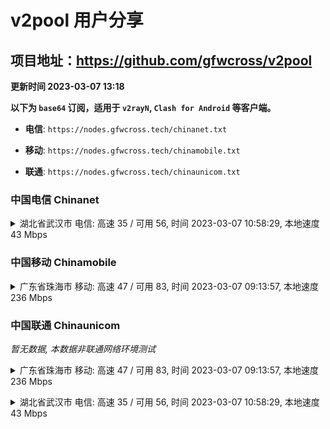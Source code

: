 # v2pool 用户分享
## 项目地址：<https://github.com/gfwcross/v2pool>
**更新时间 2023-03-07 13:18**


**以下为 `base64` 订阅，适用于 `v2rayN`, `Clash for Android` 等客户端。**

- **电信**: `https://nodes.gfwcross.tech/chinanet.txt`

- **移动**: `https://nodes.gfwcross.tech/chinamobile.txt`

- **联通**: `https://nodes.gfwcross.tech/chinaunicom.txt`


### 中国电信 Chinanet
<details><summary>湖北省武汉市 电信: 高速 35 / 可用 56, 时间 2023-03-07 10:58:29, 本地速度 43 Mbps</summary><p>可用节点订阅：https://transfer.sh/SOb00b/running.txt<br>高速节点订阅：https://transfer.sh/IqES0y/good.txt<br>低延迟节点订阅：https://transfer.sh/O9lHfm/low_delay.txt</p></details>
<p></p>

### 中国移动 Chinamobile
<details><summary>广东省珠海市 移动: 高速 47 / 可用 83, 时间 2023-03-07 09:13:57, 本地速度 236 Mbps</summary><p>可用节点订阅：https://transfer.sh/XwX3si/running.txt<br>高速节点订阅：https://transfer.sh/iYYDez/good.txt<br>低延迟节点订阅：https://transfer.sh/H0Sbou/low_delay.txt</p></details>
<p></p>

### 中国联通 Chinaunicom
<i>暂无数据, 本数据非联通网络环境测试</i>
<details><summary>广东省珠海市 移动: 高速 47 / 可用 83, 时间 2023-03-07 09:13:57, 本地速度 236 Mbps</summary><p>可用节点订阅：https://transfer.sh/XwX3si/running.txt<br>高速节点订阅：https://transfer.sh/iYYDez/good.txt<br>低延迟节点订阅：https://transfer.sh/H0Sbou/low_delay.txt</p></details>
<p></p><details><summary>湖北省武汉市 电信: 高速 35 / 可用 56, 时间 2023-03-07 10:58:29, 本地速度 43 Mbps</summary><p>可用节点订阅：https://transfer.sh/SOb00b/running.txt<br>高速节点订阅：https://transfer.sh/IqES0y/good.txt<br>低延迟节点订阅：https://transfer.sh/O9lHfm/low_delay.txt</p></details>
<p></p>